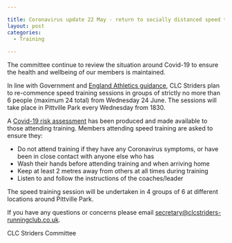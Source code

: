 ```yaml
---

title: Coronavirus update 22 May - return to socially distanced speed training
layout: post
categories:
  - Training
  
---
```


The committee continue to review the situation around Covid-19 to ensure the health and wellbeing of our members is maintained.

In line with Government and [England Athletics guidance](https://www.englandathletics.org/athletics-and-running/news/guidance-update-step-2/), CLC Striders plan to re-commence speed training sessions in groups of strictly no more than 6 people (maximum 24 total) from Wednesday 24 June. The sessions will take place in Pittville Park every Wednesday from 1830.
 
A [Covid-19 risk assessment](/assets/Covid-19-risk-assessment-2020-06-22.pdf "Covid-19 risk assessment")
 has been produced and made available to those attending training. Members attending speed training are asked to ensure they:
* Do not attend training if they have any Coronavirus symptoms, or have been in close contact with anyone else who has
* Wash their hands before attending training and when arriving home
* Keep at least 2 metres away from others at all times during training
* Listen to and follow the instructions of the coaches/leader

The speed training session will be undertaken in 4 groups of 6 at different locations around Pittville Park. 

If you have any questions or concerns please email <secretary@clcstriders-runningclub.co.uk>. 

CLC Striders Committee
